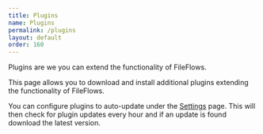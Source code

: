 ```yaml
---
title: Plugins
name: Plugins
permalink: /plugins
layout: default
order: 160
---
```


Plugins are we you can extend the functionality of FileFlows.

This page allows you to download and install additional plugins extending the functionality of FileFlows.

You can configure plugins to auto-update under the [Settings](https://github.com/revenz/FileFlows/wiki/Settings) page.  This will then check for plugin updates every hour and if an update is found download the latest version.